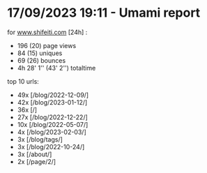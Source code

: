 # 17/09/2023 19:11 - Umami report
for www.shifeiti.com [24h] :

 - 196 (20) page views
 - 84 (15) uniques
 - 69 (26) bounces
 - 4h 28' 1'' (43' 2'') totaltime


top 10 urls:
 - 49x [/blog/2022-12-09/]
 - 42x [/blog/2023-01-12/]
 - 36x [/]
 - 27x [/blog/2022-12-22/]
 - 10x [/blog/2022-05-07/]
 - 4x [/blog/2023-02-03/]
 - 3x [/blog/tags/]
 - 3x [/blog/2022-10-24/]
 - 3x [/about/]
 - 2x [/page/2/]


